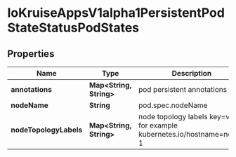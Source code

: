 
# IoKruiseAppsV1alpha1PersistentPodStateStatusPodStates

## Properties
Name | Type | Description | Notes
------------ | ------------- | ------------- | -------------
**annotations** | **Map&lt;String, String&gt;** | pod persistent annotations |  [optional]
**nodeName** | **String** | pod.spec.nodeName |  [optional]
**nodeTopologyLabels** | **Map&lt;String, String&gt;** | node topology labels key&#x3D;value for example kubernetes.io/hostname&#x3D;node-1 |  [optional]



